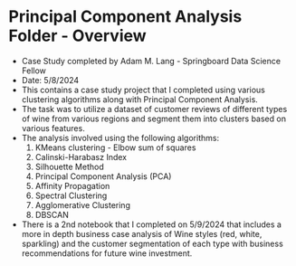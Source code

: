 # Principal Component Analysis Folder - Overview
* Case Study completed by Adam M. Lang - Springboard Data Science Fellow
* Date: 5/8/2024
* This contains a case study project that I completed using various clustering algorithms along with Principal Component Analysis.
* The task was to utilize a dataset of customer reviews of different types of wine from various regions and segment them into clusters based on various features.
* The analysis involved using the following algorithms:
    1. KMeans clustering - Elbow sum of squares
    2. Calinski-Harabasz Index
    3. Silhouette Method
    4. Principal Component Analysis (PCA)
    5. Affinity Propagation
    6. Spectral Clustering
    7. Agglomerative Clustering 
    8. DBSCAN
* There is a 2nd notebook that I completed on 5/9/2024 that includes a more in depth business case analysis of Wine styles (red, white, sparkling) and the customer segmentation of each type with business recommendations for future wine investment.
